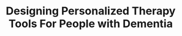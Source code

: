 ---
###############
# DO NOT EDIT
layout: publication
###############

###############
# TO EDIT
# pub title
title: "Designing Personalized Therapy Tools For People with Dementia"

# publication image
image:
  name: 2019_w4a_scrapbook.png
  alt-text:  "Main cognitive stimulation activities of Scrapbook. From left to right: a. Reminiscence therapy; b. Flashcard; c. Street View navigation; d. Quiz; e. Touch; f. Puzzle (in fullscreen)."  # provide a short description for the image #a11y

# short description of the publication
description: "We iteratively designed a web platform focused on personalized cognitive stimulation. The platform was deployed in clinical contexts for several months and iterated, being enriched with functionalities like group reminiscence, caregiver app, or biographical activities."

# nickname of the person set in data/team_members.yml
authors: "Sérgio Alves, Andreia Cordeiro, Filipa Brito, Luís Carriço, Tiago Guerreiro"

# link to the pdf
pdf: https://tjvguerreiro.github.io/pubs/w4a_scrapbook.pdf

conference-name: W4A
venue: "16th International Web for All Conference, San Francisco, USA, May, 2019"
year: 2019

award: Best Technical Paper Nominee

projects:
  - cognitive_stimulation

# area for filter purpose
area: health

---